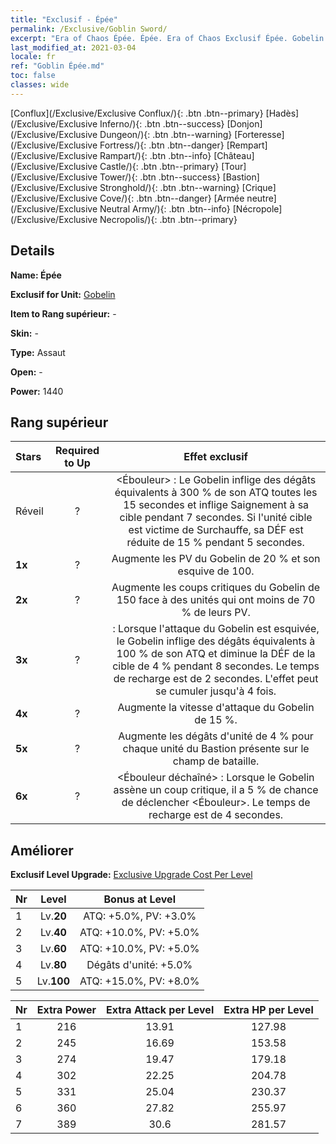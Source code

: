 ```yaml
---
title: "Exclusif - Épée"
permalink: /Exclusive/Goblin Sword/
excerpt: "Era of Chaos Épée. Épée. Era of Chaos Exclusif Épée. Gobelin Exclusif."
last_modified_at: 2021-03-04
locale: fr
ref: "Goblin Épée.md"
toc: false
classes: wide
---
```

 [Conflux](/Exclusive/Exclusive Conflux/){: .btn .btn--primary} [Hadès](/Exclusive/Exclusive Inferno/){: .btn .btn--success} [Donjon](/Exclusive/Exclusive Dungeon/){: .btn .btn--warning} [Forteresse](/Exclusive/Exclusive Fortress/){: .btn .btn--danger} [Rempart](/Exclusive/Exclusive Rampart/){: .btn .btn--info} [Château](/Exclusive/Exclusive Castle/){: .btn .btn--primary} [Tour](/Exclusive/Exclusive Tower/){: .btn .btn--success} [Bastion](/Exclusive/Exclusive Stronghold/){: .btn .btn--warning} [Crique](/Exclusive/Exclusive Cove/){: .btn .btn--danger} [Armée neutre](/Exclusive/Exclusive Neutral Army/){: .btn .btn--info} [Nécropole](/Exclusive/Exclusive Necropolis/){: .btn .btn--primary} 

## Details
 **Name: Épée** 

 **Exclusif for Unit:** [Gobelin](/units/Goblin/) 

 **Item to Rang supérieur:** -

 **Skin:** -

 **Type:** Assaut

 **Open:** -

 **Power:** 1440

## Rang supérieur

  |     Stars    |  Required to Up | Effet exclusif |
  |:-------------|:---------------:|:---------------:|
  |  Réveil  | ? | <Ébouleur> : Le Gobelin inflige des dégâts équivalents à 300 % de son ATQ toutes les 15 secondes et inflige Saignement à sa cible pendant 7 secondes. Si l'unité cible est victime de Surchauffe, sa DÉF est réduite de 15 % pendant 5 secondes. |
  | **1x** <i class="fas fa-star"/> | ? | Augmente les PV du Gobelin de 20 % et son esquive de 100. |
  | **2x** <i class="fas fa-star"/> | ? | Augmente les coups critiques du Gobelin de 150 face à des unités qui ont moins de 70 % de leurs PV. |
  | **3x** <i class="fas fa-star"/> | ? | <Pris de court> : Lorsque l'attaque du Gobelin est esquivée, le Gobelin inflige des dégâts équivalents à 100 % de son ATQ et diminue la DÉF de la cible de 4 % pendant 8 secondes. Le temps de recharge est de 2 secondes. L'effet peut se cumuler jusqu'à 4 fois. |
  | **4x** <i class="fas fa-star"/> | ? | Augmente la vitesse d'attaque du Gobelin de 15 %. |
  | **5x** <i class="fas fa-star"/> | ? | Augmente les dégâts d'unité de 4 % pour chaque unité du Bastion présente sur le champ de bataille. |
  | **6x** <i class="fas fa-star"/> | ? | <Ébouleur déchaîné> : Lorsque le Gobelin assène un coup critique, il a 5 % de chance de déclencher <Ébouleur>. Le temps de recharge est de 4 secondes. |


## Améliorer
 **Exclusif Level Upgrade:** [Exclusive Upgrade Cost Per Level](/Exclusive/ExclusiveUpgradeCostPerLevel/)

  |  Nr  |   Level  | Bonus at Level |
  |:-----|:--------:|:--------------:|
  | 1 | Lv.**20** | ATQ: +5.0%, PV: +3.0% |
  | 2 | Lv.**40** | ATQ: +10.0%, PV: +5.0% |
  | 3 | Lv.**60** | ATQ: +10.0%, PV: +5.0% |
  | 4 | Lv.**80** | Dégâts d'unité: +5.0% |
  | 5 | Lv.**100** | ATQ: +15.0%, PV: +8.0% |


  |  Nr  |  Extra Power | Extra Attack per Level | Extra HP per Level |
  |:-----|:--------:|:--------:|:--------:|
  | 1 | 216 | 13.91 | 127.98 |
  | 2 | 245 | 16.69 | 153.58 |
  | 3 | 274 | 19.47 | 179.18 |
  | 4 | 302 | 22.25 | 204.78 |
  | 5 | 331 | 25.04 | 230.37 |
  | 6 | 360 | 27.82 | 255.97 |
  | 7 | 389 | 30.6 | 281.57 |



